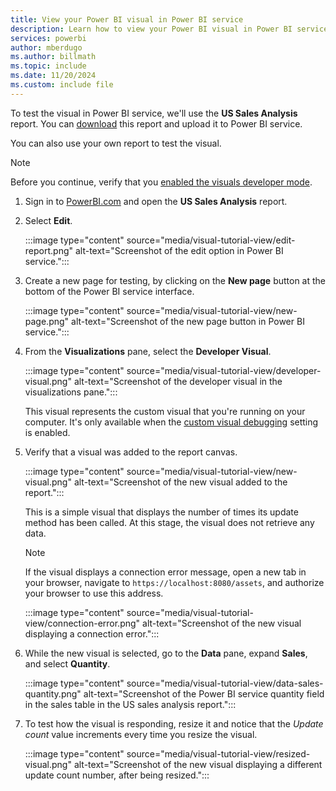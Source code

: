 ```yaml
---
title: View your Power BI visual in Power BI service
description: Learn how to view your Power BI visual in Power BI service
services: powerbi
author: mberdugo
ms.author: billmath
ms.topic: include
ms.date: 11/20/2024
ms.custom: include file
---
```


To test the visual in Power BI service, we'll use the **US Sales Analysis** report. You can [download](https://microsoft.github.io/PowerBI-visuals/docs/step-by-step-lab/images/US_Sales_Analysis.pbix) this report and upload it to Power BI service.

You can also use your own report to test the visual.

>[!NOTE]
>Before you continue, verify that you [enabled the visuals developer mode](../developer/visuals/environment-setup.md#enable-developer-mode).

1. Sign in to [PowerBI.com](https://powerbi.microsoft.com/) and open the **US Sales Analysis** report.

2. Select **Edit**.

    :::image type="content" source="media/visual-tutorial-view/edit-report.png" alt-text="Screenshot of the edit option in Power BI service.":::

3. Create a new page for testing, by clicking on the **New page** button at the bottom of the Power BI service interface.

    :::image type="content" source="media/visual-tutorial-view/new-page.png" alt-text="Screenshot of the new page button in Power BI service.":::

4. From the **Visualizations** pane, select the **Developer Visual**.

    :::image type="content" source="media/visual-tutorial-view/developer-visual.png" alt-text="Screenshot of the developer visual in the visualizations pane.":::

    This visual represents the custom visual that you're running on your computer. It's only available when the [custom visual debugging](../developer/visuals/environment-setup.md#enable-developer-mode) setting is enabled.

5. Verify that a visual was added to the report canvas.

    :::image type="content" source="media/visual-tutorial-view/new-visual.png" alt-text="Screenshot of the new visual added to the report.":::

    This is a simple visual that displays the number of times its update method has been called. At this stage, the visual does not retrieve any data.

    >[!NOTE]
    >If the visual displays a connection error message, open a new tab in your browser, navigate to `https://localhost:8080/assets`, and authorize your browser to use this address.
    >
    >:::image type="content" source="media/visual-tutorial-view/connection-error.png" alt-text="Screenshot of the new visual displaying a connection error.":::

6. While the new visual is selected, go to the **Data** pane, expand **Sales**, and select **Quantity**.

    :::image type="content" source="media/visual-tutorial-view/data-sales-quantity.png" alt-text="Screenshot of the Power BI service quantity field in the sales table in the US sales analysis report.":::

7. To test how the visual is responding, resize it and notice that the *Update count* value increments every time you resize the visual.

    :::image type="content" source="media/visual-tutorial-view/resized-visual.png" alt-text="Screenshot of the new visual displaying a different update count number, after being resized.":::